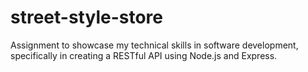 # street-style-store
 Assignment to showcase my technical skills in software development, specifically in creating a RESTful API using Node.js and Express.
